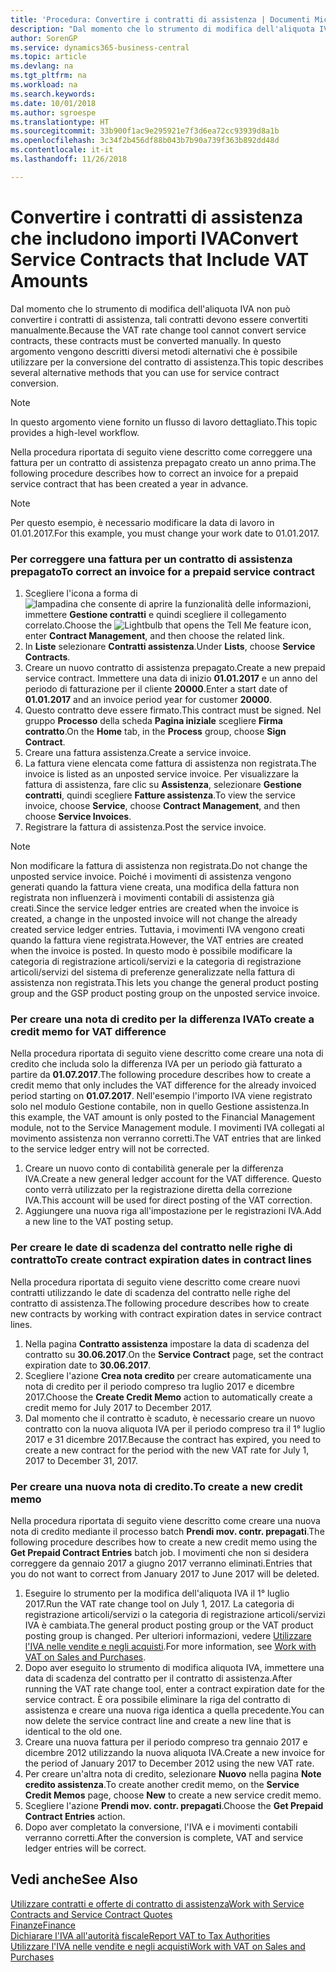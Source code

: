 ```yaml
---
title: 'Procedura: Convertire i contratti di assistenza | Documenti Microsoft'
description: "Dal momento che lo strumento di modifica dell'aliquota IVA non può convertire i contratti di assistenza, tali contratti devono essere convertiti manualmente. In questo argomento vengono descritti diversi metodi alternativi che è possibile utilizzare per la conversione del contratto di assistenza."
author: SorenGP
ms.service: dynamics365-business-central
ms.topic: article
ms.devlang: na
ms.tgt_pltfrm: na
ms.workload: na
ms.search.keywords: 
ms.date: 10/01/2018
ms.author: sgroespe
ms.translationtype: HT
ms.sourcegitcommit: 33b900f1ac9e295921e7f3d6ea72cc93939d8a1b
ms.openlocfilehash: 3c34f2b456df88b043b7b90a739f363b892dd48d
ms.contentlocale: it-it
ms.lasthandoff: 11/26/2018

---
```

# <a name="convert-service-contracts-that-include-vat-amounts"></a><span data-ttu-id="13008-104">Convertire i contratti di assistenza che includono importi IVA</span><span class="sxs-lookup"><span data-stu-id="13008-104">Convert Service Contracts that Include VAT Amounts</span></span>
<span data-ttu-id="13008-105">Dal momento che lo strumento di modifica dell'aliquota IVA non può convertire i contratti di assistenza, tali contratti devono essere convertiti manualmente.</span><span class="sxs-lookup"><span data-stu-id="13008-105">Because the VAT rate change tool cannot convert service contracts, these contracts must be converted manually.</span></span> <span data-ttu-id="13008-106">In questo argomento vengono descritti diversi metodi alternativi che è possibile utilizzare per la conversione del contratto di assistenza.</span><span class="sxs-lookup"><span data-stu-id="13008-106">This topic describes several alternative methods that you can use for service contract conversion.</span></span>  

> [!NOTE]  
>  <span data-ttu-id="13008-107">In questo argomento viene fornito un flusso di lavoro dettagliato.</span><span class="sxs-lookup"><span data-stu-id="13008-107">This topic provides a high-level workflow.</span></span>  

 <span data-ttu-id="13008-108">Nella procedura riportata di seguito viene descritto come correggere una fattura per un contratto di assistenza prepagato creato un anno prima.</span><span class="sxs-lookup"><span data-stu-id="13008-108">The following procedure describes how to correct an invoice for a prepaid service contract that has been created a year in advance.</span></span>  

> [!NOTE]  
>  <span data-ttu-id="13008-109">Per questo esempio, è necessario modificare la data di lavoro in 01.01.2017.</span><span class="sxs-lookup"><span data-stu-id="13008-109">For this example, you must change your work date to 01.01.2017.</span></span>  

### <a name="to-correct-an-invoice-for-a-prepaid-service-contract"></a><span data-ttu-id="13008-110">Per correggere una fattura per un contratto di assistenza prepagato</span><span class="sxs-lookup"><span data-stu-id="13008-110">To correct an invoice for a prepaid service contract</span></span>  
1. <span data-ttu-id="13008-111">Scegliere l'icona a forma di ![lampadina che consente di aprire la funzionalità delle informazioni](media/ui-search/search_small.png "Informazioni sull'operazione che si desidera eseguire"), immettere **Gestione contratti** e quindi scegliere il collegamento correlato.</span><span class="sxs-lookup"><span data-stu-id="13008-111">Choose the ![Lightbulb that opens the Tell Me feature](media/ui-search/search_small.png "Tell me what you want to do") icon, enter **Contract Management**, and then choose the related link.</span></span>  
2. <span data-ttu-id="13008-112">In **Liste** selezionare **Contratti assistenza**.</span><span class="sxs-lookup"><span data-stu-id="13008-112">Under **Lists**, choose **Service Contracts**.</span></span>  
3. <span data-ttu-id="13008-113">Creare un nuovo contratto di assistenza prepagato.</span><span class="sxs-lookup"><span data-stu-id="13008-113">Create a new prepaid service contract.</span></span> <span data-ttu-id="13008-114">Immettere una data di inizio **01.01.2017** e un anno del periodo di fatturazione per il cliente **20000**.</span><span class="sxs-lookup"><span data-stu-id="13008-114">Enter a start date of **01.01.2017** and an invoice period year for customer **20000**.</span></span>  
4. <span data-ttu-id="13008-115">Questo contratto deve essere firmato.</span><span class="sxs-lookup"><span data-stu-id="13008-115">This contract must be signed.</span></span> <span data-ttu-id="13008-116">Nel gruppo **Processo** della scheda **Pagina iniziale** scegliere **Firma contratto**.</span><span class="sxs-lookup"><span data-stu-id="13008-116">On the **Home** tab, in the **Process** group, choose **Sign Contract**.</span></span>  
5. <span data-ttu-id="13008-117">Creare una fattura assistenza.</span><span class="sxs-lookup"><span data-stu-id="13008-117">Create a service invoice.</span></span>
6. <span data-ttu-id="13008-118">La fattura viene elencata come fattura di assistenza non registrata.</span><span class="sxs-lookup"><span data-stu-id="13008-118">The invoice is listed as an unposted service invoice.</span></span> <span data-ttu-id="13008-119">Per visualizzare la fattura di assistenza, fare clic su **Assistenza**, selezionare **Gestione contratti**, quindi scegliere **Fatture assistenza**.</span><span class="sxs-lookup"><span data-stu-id="13008-119">To view the service invoice, choose **Service**, choose **Contract Management**, and then choose **Service Invoices**.</span></span>  
7. <span data-ttu-id="13008-120">Registrare la fattura di assistenza.</span><span class="sxs-lookup"><span data-stu-id="13008-120">Post the service invoice.</span></span>  

> [!NOTE]  
>  <span data-ttu-id="13008-121">Non modificare la fattura di assistenza non registrata.</span><span class="sxs-lookup"><span data-stu-id="13008-121">Do not change the unposted service invoice.</span></span> <span data-ttu-id="13008-122">Poiché i movimenti di assistenza vengono generati quando la fattura viene creata, una modifica della fattura non registrata non influenzerà i movimenti contabili di assistenza già creati.</span><span class="sxs-lookup"><span data-stu-id="13008-122">Since the service ledger entries are created when the invoice is created, a change in the unposted invoice will not change the already created service ledger entries.</span></span> <span data-ttu-id="13008-123">Tuttavia, i movimenti IVA vengono creati quando la fattura viene registrata.</span><span class="sxs-lookup"><span data-stu-id="13008-123">However, the VAT entries are created when the invoice is posted.</span></span> <span data-ttu-id="13008-124">In questo modo è possibile modificare la categoria di registrazione articoli/servizi e la categoria di registrazione articoli/servizi del sistema di preferenze generalizzate nella fattura di assistenza non registrata.</span><span class="sxs-lookup"><span data-stu-id="13008-124">This lets you change the general product posting group and the GSP product posting group on the unposted service invoice.</span></span>  

### <a name="to-create-a-credit-memo-for-vat-difference"></a><span data-ttu-id="13008-125">Per creare una nota di credito per la differenza IVA</span><span class="sxs-lookup"><span data-stu-id="13008-125">To create a credit memo for VAT difference</span></span>  
<span data-ttu-id="13008-126">Nella procedura riportata di seguito viene descritto come creare una nota di credito che includa solo la differenza IVA per un periodo già fatturato a partire da **01.07.2017**.</span><span class="sxs-lookup"><span data-stu-id="13008-126">The following procedure describes how to create a credit memo that only includes the VAT difference for the already invoiced period starting on **01.07.2017**.</span></span> <span data-ttu-id="13008-127">Nell'esempio l'importo IVA viene registrato solo nel modulo Gestione contabile, non in quello Gestione assistenza.</span><span class="sxs-lookup"><span data-stu-id="13008-127">In this example, the VAT amount is only posted to the Financial Management module, not to the Service Management module.</span></span> <span data-ttu-id="13008-128">I movimenti IVA collegati al movimento assistenza non verranno corretti.</span><span class="sxs-lookup"><span data-stu-id="13008-128">The VAT entries that are linked to the service ledger entry will not be corrected.</span></span>  

1. <span data-ttu-id="13008-129">Creare un nuovo conto di contabilità generale per la differenza IVA.</span><span class="sxs-lookup"><span data-stu-id="13008-129">Create a new general ledger account for the VAT difference.</span></span> <span data-ttu-id="13008-130">Questo conto verrà utilizzato per la registrazione diretta della correzione IVA.</span><span class="sxs-lookup"><span data-stu-id="13008-130">This account will be used for direct posting of the VAT correction.</span></span>  
2. <span data-ttu-id="13008-131">Aggiungere una nuova riga all'impostazione per le registrazioni IVA.</span><span class="sxs-lookup"><span data-stu-id="13008-131">Add a new line to the VAT posting setup.</span></span>  

### <a name="to-create-contract-expiration-dates-in-contract-lines"></a><span data-ttu-id="13008-132">Per creare le date di scadenza del contratto nelle righe di contratto</span><span class="sxs-lookup"><span data-stu-id="13008-132">To create contract expiration dates in contract lines</span></span>  
<span data-ttu-id="13008-133">Nella procedura riportata di seguito viene descritto come creare nuovi contratti utilizzando le date di scadenza del contratto nelle righe del contratto di assistenza.</span><span class="sxs-lookup"><span data-stu-id="13008-133">The following procedure describes how to create new contracts by working with contract expiration dates in service contract lines.</span></span>  

1. <span data-ttu-id="13008-134">Nella pagina **Contratto assistenza** impostare la data di scadenza del contratto su **30.06.2017**.</span><span class="sxs-lookup"><span data-stu-id="13008-134">On the **Service Contract** page, set the contract expiration date to **30.06.2017**.</span></span>  
2. <span data-ttu-id="13008-135">Scegliere l'azione **Crea nota credito** per creare automaticamente una nota di credito per il periodo compreso tra luglio 2017 e dicembre 2017.</span><span class="sxs-lookup"><span data-stu-id="13008-135">Choose the **Create Credit Memo** action to automatically create a credit memo for July 2017 to December 2017.</span></span>  
3. <span data-ttu-id="13008-136">Dal momento che il contratto è scaduto, è necessario creare un nuovo contratto con la nuova aliquota IVA per il periodo compreso tra il 1° luglio 2017 e 31 dicembre 2017.</span><span class="sxs-lookup"><span data-stu-id="13008-136">Because the contract has expired, you need to create a new contract for the period with the new VAT rate for July 1, 2017 to December 31, 2017.</span></span>  

### <a name="to-create-a-new-credit-memo"></a><span data-ttu-id="13008-137">Per creare una nuova nota di credito.</span><span class="sxs-lookup"><span data-stu-id="13008-137">To create a new credit memo</span></span>  
<span data-ttu-id="13008-138">Nella procedura riportata di seguito viene descritto come creare una nuova nota di credito mediante il processo batch **Prendi mov. contr. prepagati**.</span><span class="sxs-lookup"><span data-stu-id="13008-138">The following procedure describes how to create a new credit memo using the **Get Prepaid Contract Entries** batch job.</span></span> <span data-ttu-id="13008-139">I movimenti che non si desidera correggere da gennaio 2017 a giugno 2017 verranno eliminati.</span><span class="sxs-lookup"><span data-stu-id="13008-139">Entries that you do not want to correct from January 2017 to June 2017 will be deleted.</span></span>  

1. <span data-ttu-id="13008-140">Eseguire lo strumento per la modifica dell'aliquota IVA il 1° luglio 2017.</span><span class="sxs-lookup"><span data-stu-id="13008-140">Run the VAT rate change tool on July 1, 2017.</span></span> <span data-ttu-id="13008-141">La categoria di registrazione articoli/servizi o la categoria di registrazione articoli/servizi IVA è cambiata.</span><span class="sxs-lookup"><span data-stu-id="13008-141">The general product posting group or the VAT product posting group is changed.</span></span> <span data-ttu-id="13008-142">Per ulteriori informazioni, vedere [Utilizzare l'IVA nelle vendite e negli acquisti](finance-work-with-vat.md).</span><span class="sxs-lookup"><span data-stu-id="13008-142">For more information, see [Work with VAT on Sales and Purchases](finance-work-with-vat.md).</span></span>  
2. <span data-ttu-id="13008-143">Dopo aver eseguito lo strumento di modifica aliquota IVA, immettere una data di scadenza del contratto per il contratto di assistenza.</span><span class="sxs-lookup"><span data-stu-id="13008-143">After running the VAT rate change tool, enter a contract expiration date for the service contract.</span></span> <span data-ttu-id="13008-144">È ora possibile eliminare la riga del contratto di assistenza e creare una nuova riga identica a quella precedente.</span><span class="sxs-lookup"><span data-stu-id="13008-144">You can now delete the service contract line and create a new line that is identical to the old one.</span></span>  
3. <span data-ttu-id="13008-145">Creare una nuova fattura per il periodo compreso tra gennaio 2017 e dicembre 2012 utilizzando la nuova aliquota IVA.</span><span class="sxs-lookup"><span data-stu-id="13008-145">Create a new invoice for the period of January 2017 to December 2012 using the new VAT rate.</span></span>  
4. <span data-ttu-id="13008-146">Per creare un'altra nota di credito, selezionare **Nuovo** nella pagina **Note credito assistenza**.</span><span class="sxs-lookup"><span data-stu-id="13008-146">To create another credit memo, on the **Service Credit Memos** page, choose **New** to create a new service credit memo.</span></span>  
5. <span data-ttu-id="13008-147">Scegliere l'azione **Prendi mov. contr. prepagati**.</span><span class="sxs-lookup"><span data-stu-id="13008-147">Choose the **Get Prepaid Contract Entries** action.</span></span>  
6. <span data-ttu-id="13008-148">Dopo aver completato la conversione, l'IVA e i movimenti contabili verranno corretti.</span><span class="sxs-lookup"><span data-stu-id="13008-148">After the conversion is complete, VAT and service ledger entries will be correct.</span></span>  

## <a name="see-also"></a><span data-ttu-id="13008-149">Vedi anche</span><span class="sxs-lookup"><span data-stu-id="13008-149">See Also</span></span>  
[<span data-ttu-id="13008-150">Utilizzare contratti e offerte di contratto di assistenza</span><span class="sxs-lookup"><span data-stu-id="13008-150">Work with Service Contracts and Service Contract Quotes</span></span>](service-how-to-create-service-contracts-and-service-contract-quotes.md)  
[<span data-ttu-id="13008-151">Finanze</span><span class="sxs-lookup"><span data-stu-id="13008-151">Finance</span></span>](finance.md)  
[<span data-ttu-id="13008-152">Dichiarare l'IVA all'autorità fiscale</span><span class="sxs-lookup"><span data-stu-id="13008-152">Report VAT to Tax Authorities</span></span>](finance-how-report-vat.md)  
[<span data-ttu-id="13008-153">Utilizzare l'IVA nelle vendite e negli acquisti</span><span class="sxs-lookup"><span data-stu-id="13008-153">Work with VAT on Sales and Purchases</span></span>](finance-work-with-vat.md)  

